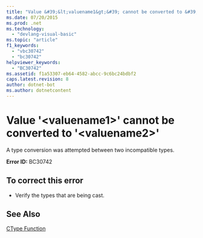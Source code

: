 ```yaml
---
title: "Value &#39;&lt;valuename1&gt;&#39; cannot be converted to &#39;&lt;valuename2&gt;&#39;"
ms.date: 07/20/2015
ms.prod: .net
ms.technology: 
  - "devlang-visual-basic"
ms.topic: "article"
f1_keywords: 
  - "vbc30742"
  - "bc30742"
helpviewer_keywords: 
  - "BC30742"
ms.assetid: f1a53307-eb64-4582-abcc-9c6bc24bdbf2
caps.latest.revision: 8
author: dotnet-bot
ms.author: dotnetcontent
---
```

# Value &#39;&lt;valuename1&gt;&#39; cannot be converted to &#39;&lt;valuename2&gt;&#39;
A type conversion was attempted between two incompatible types.  
  
 **Error ID:** BC30742  
  
## To correct this error  
  
-   Verify the types that are being cast.  
  
## See Also  
 [CType Function](../../visual-basic/language-reference/functions/ctype-function.md)
